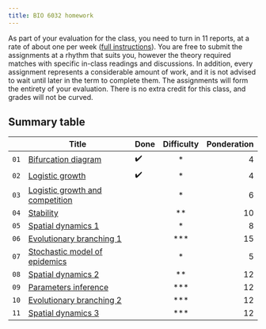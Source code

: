 ```yaml
---
title: BIO 6032 homework
---
```


<!-- Unless explicitly indicated, do not change anything in this file -->

As part of your evaluation for the class, you need to turn in 11 reports, at a
rate of about one per week ([full instructions](/homework/about)). You are free to submit
the assignments at a rhythm that suits you, however the theory required matches
with specific in-class readings and discussions. In addition, every assignment
represents a considerable amount of work, and it is not advised to wait until
later in the term to complete them. The assignments will form the entirety of
your evaluation. There is no extra credit for this class, and grades will not be
curved.

## Summary table

<!-- Copy this symbol ✔️ in the Done column when the homework is finished -->

|      | Title                                                    | Done | Difficulty | Ponderation |
|:----:| -------------------------------------------------------- | ---- |:----------:| -----------:|
| `01` | [Bifurcation diagram](/homework/bifurcation)             |  ✔️   |     *      |           4 |
| `02` | [Logistic growth](/homework/logistic)                    |  ✔️    |     *      |           4 |
| `03` | [Logistic growth and competition](/homework/competition) |      |     *      |           6 |
| `04` | [Stability](/homework/stability)                         |      |     **     |          10 |
| `05` | [Spatial dynamics 1](/homework/sd1)                      |      |     *      |           8 |
| `06` | [Evolutionary branching 1](/homework/eia)                |      |    ***     |          15 |
| `07` | [Stochastic model of epidemics](/homework/epidemics)     |      |     *      |           5 |
| `08` | [Spatial dynamics 2](/homework/sd2)                      |      |     **     |          12 |
| `09` | [Parameters inference](/homework/inference)              |      |    ***     |          12 |
| `10` | [Evolutionary branching 2](/homework/eia)                |      |    ***     |          12 |
| `11` | [Spatial dynamics 3](/homework/sd3)                      |      |    ***     |          12 |
